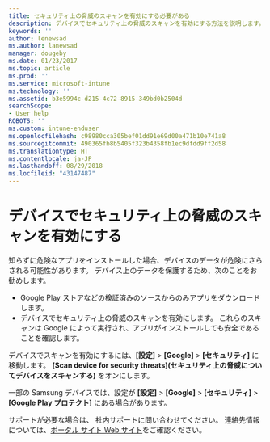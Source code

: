 ```yaml
---
title: セキュリティ上の脅威のスキャンを有効にする必要がある
description: デバイスでセキュリティ上の脅威のスキャンを有効にする方法を説明します。
keywords: ''
author: lenewsad
ms.author: lanewsad
manager: dougeby
ms.date: 01/23/2017
ms.topic: article
ms.prod: ''
ms.service: microsoft-intune
ms.technology: ''
ms.assetid: b3e5994c-d215-4c72-8915-349bd0b2504d
searchScope:
- User help
ROBOTS: ''
ms.custom: intune-enduser
ms.openlocfilehash: c98980cca305bef01dd91e69d00a471b10e741a8
ms.sourcegitcommit: 490365fb8b5405f323b4358fb1ec9dfdd9ff2d58
ms.translationtype: HT
ms.contentlocale: ja-JP
ms.lasthandoff: 08/29/2018
ms.locfileid: "43147487"
---
```

# <a name="enable-security-threat-scans-on-your-device"></a>デバイスでセキュリティ上の脅威のスキャンを有効にする 
知らずに危険なアプリをインストールした場合、デバイスのデータが危険にさらされる可能性があります。 デバイス上のデータを保護するため、次のことをお勧めします。 

* Google Play ストアなどの検証済みのソースからのみアプリをダウンロードします。  
* デバイスでセキュリティ上の脅威のスキャンを有効にします。 これらのスキャンは Google によって実行され、アプリがインストールしても安全であることを確認します。  

デバイスでスキャンを有効にするには、**[設定]** > **[Google]** > **[セキュリティ]** に移動します。 **[Scan device for security threats]\(セキュリティ上の脅威についてデバイスをスキャンする\)** をオンにします。  

一部の Samsung デバイスでは、設定が **[設定]** > **[Google]** > **[セキュリティ]** > **[Google Play プロテクト]** にある場合があります。

サポートが必要な場合は、 社内サポートに問い合わせてください。 連絡先情報については、[ポータル サイト Web サイト](https://go.microsoft.com/fwlink/?linkid=2010980)をご確認ください。 
